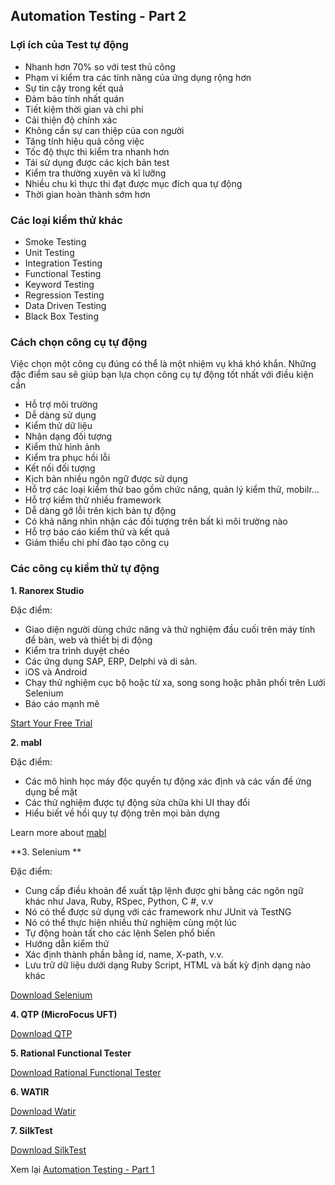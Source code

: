 ## Automation Testing - Part 2

### Lợi ích của Test tự động

* Nhanh hơn  70% so với test thủ công
* Phạm vi kiểm tra các tính năng của ứng dụng rộng hơn
* Sự tin cậy trong kết quả
* Đảm bảo tính nhất quán
* Tiết kiệm thời gian và chi phí
* Cải thiện độ chính xác
* Không cần sự can thiệp của con người
* Tăng tính hiệu quả công việc
* Tốc độ thực thi kiểm tra nhanh hơn
* Tái sử dụng được các kịch bản test
* Kiểm tra thường xuyên và kĩ lưỡng
* Nhiều chu kì thực thi đạt được mục đích qua tự động
* Thời gian hoàn thành sớm hơn

### Các loại kiểm thử khác

* Smoke Testing
* Unit Testing
* Integration Testing
* Functional Testing
* Keyword Testing
* Regression Testing
* Data Driven Testing
* Black Box Testing

### Cách chọn công cụ tự động
Việc chọn một công cụ đúng có thể là một nhiệm vụ khá khó khắn. Những đặc điểm sau sẽ giúp bạn lựa chọn công cụ tự động tốt nhất với điều kiện cần

* Hỗ trợ môi trường
* Dễ dàng sử dụng
* Kiểm thử dữ liệu
* Nhận dạng đối tượng
* Kiểm thử hình ảnh
* Kiểm tra phục hồi lỗi
* Kết nối đối tượng
* Kịch bản nhiều ngôn ngữ được sử dụng
* Hỗ trợ các loại kiểm thử bao gồm chức năng, quản lý kiểm thử, mobilr...
* Hỗ trợ kiểm thử nhiều framework
* Dễ dàng gỡ lỗi trên kịch bản tự động
* Có khả năng nhìn nhận các đối tượng trên bất kì môi trường nào
* Hỗ trợ báo cáo kiểm thử và kết quả
* Giảm thiểu chi phí đào tạo công cụ

### Các công cụ kiểm thử tự động

**1. Ranorex Studio**

Đặc điểm:

* Giao diện người dùng chức năng và thử nghiệm đầu cuối trên máy tính để bàn, web và thiết bị di động 
* Kiểm tra trình duyệt chéo 
* Các ứng dụng SAP, ERP, Delphi và di sản. 
* iOS và Android 
* Chạy thử nghiệm cục bộ hoặc từ xa, song song hoặc phân phối trên Lưới Selenium 
* Báo cáo mạnh mẽ

[Start Your Free Trial](https://www.ranorex.com/ranorex-studio-test-automation/?utm_source=guru99&utm_medium=cpc&utm_campaign=automation-testing)

**2. mabl**

Đặc điểm:

* Các mô hình học máy độc quyền tự động xác định và các vấn đề ứng dụng bề mặt 
* Các thử nghiệm được tự động sửa chữa khi UI thay đổi 
* Hiểu biết về hồi quy tự động trên mọi bản dựng

Learn more about [mabl](https://www.mabl.com/)

**3. Selenium **

Đặc điểm:

* Cung cấp điều khoản để xuất tập lệnh được ghi bằng các ngôn ngữ khác như Java, Ruby, RSpec, Python, C #, v.v
* Nó có thể được sử dụng với các framework như JUnit và TestNG 
* Nó có thể thực hiện nhiều thử nghiệm cùng một lúc
* Tự động hoàn tất cho các lệnh Selen phổ biến 
* Hướng dẫn kiểm thử
* Xác định thành phần bằng id, name, X-path, v.v.
* Lưu trữ dữ liệu dưới dạng Ruby Script, HTML và bất kỳ định dạng nào khác

[Download Selenium](https://www.seleniumhq.org/download/)

**4. QTP (MicroFocus UFT)**

[Download QTP](https://www.microfocus.com/en-us/products/unified-functional-automated-testing/overview)

**5. Rational Functional Tester**

[Download Rational Functional Tester](https://www.ibm.com/developerworks/downloads/r/rft/)

**6. WATIR**

[Download Watir](http://watir.com/)

**7. SilkTest**
 
 [Download SilkTest](https://www.microfocus.com/en-us/products/silk-test/overview)


Xem lại [Automation Testing - Part 1](https://viblo.asia/p/automation-testing-la-gi-quy-trinh-uu-diem-cong-cu-phan-1-3Q75wGoB5Wb)